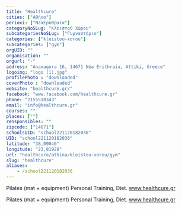 ```yaml
---
title: "Healthcure"
cities: ["Αθήνα"]
perioxi: ["ΝεαEρυθραία"]
categoryNoSLug: "Κλειστού Χώρου"
subcategoriesNoSLug: ["Γυμναστήριο"]
categories: ["kleistou-xorou"]
subcategories: ["gym"]
orgUID: ""
organisation: ""
orgurl: "-"
address: "Anaxagora 16, 14671 Néa Erithraía, Attiki, Greece"
logoimg: "logo (1).jpg"
profilePhoto : "downloaded"
coverPhoto : "downloaded"
website: "healthcure.gr/"
facebook: "www.facebook.com/healthcure.gr"
phone: "2155510343"
email: "info@healthcure.gr"
courses: ""
places: [""]
rensponsibles: ""
zipcode: ["14671"]
schoolsUID: "school221120182036"
UID: "school221120182036"
latitude: "38,09046"
longitude: "23,81928"
url: "healthcure/athina/kleistou-xorou/gym"
slug: "healthcure"
aliases:
    - /school221120182036
---
```



Pilates (mat + equipment) Personal Training, Diet. www.healthcure.gr

Pilates (mat + equipment) Personal Training, Diet. www.healthcure.gr